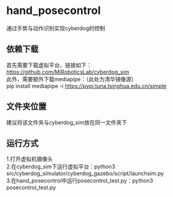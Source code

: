 # hand_posecontrol
通过手势与动作识别实现cyberdog的控制

## 依赖下载
首先需要下载虚拟平台，链接如下：https://github.com/MiRoboticsLab/cyberdog_sim  
此外，需要额外下载mediapipe：（此处为清华镜像源）  
pip install mediapipe -i https://pypi.tuna.tsinghua.edu.cn/simple  

## 文件夹位置
建议将该文件夹与cyberdog_sim放在同一文件夹下  

## 运行方式
1.打开虚拟机摄像头    
2.在cyberdog_sim下运行虚拟平台：python3 src/cyberdog_simulator/cyberdog_gazebo/script/launchsim.py  
3.在hand_posecontrol中运行posecontrol_test.py：python3 posecontrol_test.py  

